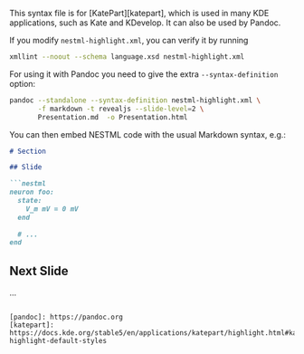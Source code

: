 This syntax file is for [KatePart][katepart], which is used in many KDE applications, such as Kate and KDevelop. It can also be used by Pandoc.

If you modify `nestml-highlight.xml`, you can verify it by running

```bash
xmllint --noout --schema language.xsd nestml-highlight.xml
```

For using it with Pandoc you need to give the extra `--syntax-definition` option:

```bash
pandoc --standalone --syntax-definition nestml-highlight.xml \
       -f markdown -t revealjs --slide-level=2 \
       Presentation.md  -o Presentation.html
```

You can then embed NESTML code with the usual Markdown syntax, e.g.:

```markdown
# Section

## Slide

```nestml
neuron foo:
  state:
    V_m mV = 0 mV
  end
  
  # ...
end
```

## Next Slide

...
```

[pandoc]: https://pandoc.org
[katepart]: https://docs.kde.org/stable5/en/applications/katepart/highlight.html#kate-highlight-default-styles
